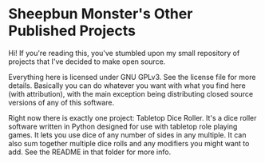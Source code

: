 # Sheepbun Monster's Other Published Projects

Hi! If you're reading this, you've stumbled upon my small repository of projects that I've decided to make open source.

Everything here is licensed under GNU GPLv3. See the license file for more details. Basically you can do whatever you want with what you find here (with attribution), with the main exception being distributing closed source versions of any of this software.

Right now there is exactly one project: Tabletop Dice Roller. It's a dice roller software written in Python designed for use with tabletop role playing games. It lets you use dice of any number of sides in any multiple. It can also sum together multiple dice rolls and any modifiers you might want to add. See the README in that folder for more info.
